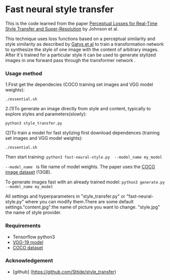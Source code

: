 # Fast neural style transfer

This is the code learned from the paper [Perceptual Losses for Real-Time Style Transfer and Super-Resolution](http://arxiv.org/abs/1603.08155) by Johnson et al.

This technique uses loss functions based on a perceptual similarity and style similarity as described by [Gatys et al](http://arxiv.org/abs/1508.06576) to train a transformation network to synthesize the style of one image with the content of arbitrary images. After it's trained for a particular style it can be used to generate stylized images in one forward pass through the transformer network .


### Usage method

1.First get the dependecies (COCO training set images and VGG model weights):

`./essential.sh`

2.(1)To generate an image directly from style and content, typically to explore styles and parameters(slowly):

`python3 style_transfer.py`

(2)To train a model for fast stylizing first download dependences (training set images and VGG model weights):

`./essential.sh`

Then start training:
`python3 fast-neural-style.py  --model_name my_model`

`--model_name ` is file name of model weights. The paper uses the [COCO image dataset](http://msvocds.blob.core.windows.net/coco2014/train2014.zip) (13GB).

To generate images fast with an already trained model:
`python3 generate.py --model_name my_model`

All settings and hyperparameters in "style_transfer.py" or "fast-neural-style.py" where you can modify them.There are some default settings."content.jpg":the name of picture you want to change. "style.jpg" the name of style provider.

### Requirements

- Tensorflow  python3
- [VGG-19 model](http://www.vlfeat.org/matconvnet/models/beta16/imagenet-vgg-verydeep-19.mat)
- [COCO dataset](http://msvocds.blob.core.windows.net/coco2014/train2014.zip)

### Acknowledgement

- [github] (https://github.com/Sttide/style_transfer)
